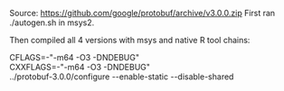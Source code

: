 Source: https://github.com/google/protobuf/archive/v3.0.0.zip
First ran ./autogen.sh in msys2.

Then compiled all 4 versions with msys and native R tool chains:

  CFLAGS=-"-m64 -O3 -DNDEBUG" \
  CXXFLAGS=-"-m64 -O3 -DNDEBUG" \
  ../protobuf-3.0.0/configure --enable-static --disable-shared

